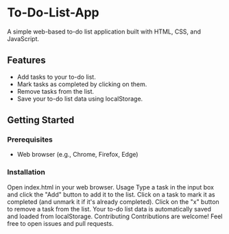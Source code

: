 # To-Do-List-App


A simple web-based to-do list application built with HTML, CSS, and JavaScript.


## Features

- Add tasks to your to-do list.
- Mark tasks as completed by clicking on them.
- Remove tasks from the list.
- Save your to-do list data using localStorage.

## Getting Started

### Prerequisites

- Web browser (e.g., Chrome, Firefox, Edge)

### Installation


Open index.html in your web browser.
Usage
Type a task in the input box and click the "Add" button to add it to the list.
Click on a task to mark it as completed (and unmark it if it's already completed).
Click on the "x" button to remove a task from the list.
Your to-do list data is automatically saved and loaded from localStorage.
Contributing
Contributions are welcome! Feel free to open issues and pull requests.






